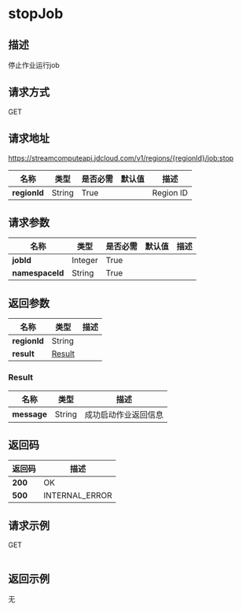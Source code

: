 # stopJob


## 描述
停止作业运行job

## 请求方式
GET

## 请求地址
https://streamcomputeapi.jdcloud.com/v1/regions/{regionId}/job:stop

|名称|类型|是否必需|默认值|描述|
|---|---|---|---|---|
|**regionId**|String|True||Region ID|

## 请求参数
|名称|类型|是否必需|默认值|描述|
|---|---|---|---|---|
|**jobId**|Integer|True|||
|**namespaceId**|String|True|||


## 返回参数
|名称|类型|描述|
|---|---|---|
|**regionId**|String||
|**result**|[Result](##Result)||


### <a name="Result">Result</a>
|名称|类型|描述|
|---|---|---|
|**message**|String|成功启动作业返回信息|

## 返回码
|返回码|描述|
|---|---|
|**200**|OK|
|**500**|INTERNAL_ERROR|

## 请求示例
GET
```

```

## 返回示例
无
